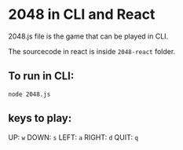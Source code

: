 # 2048 in CLI and React
2048.js file is the game that can be played in CLI.


The sourcecode in react is inside `2048-react` folder.

## To run in CLI:
`node 2048.js`

## keys to play:
UP: `w`
DOWN: `s`
LEFT: `a`
RIGHT:  `d`
QUIT: `q`
